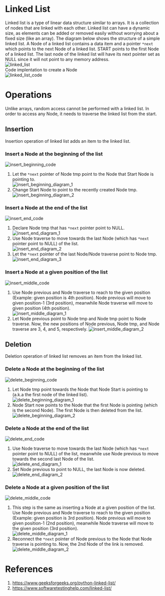 # Linked List
Linked list is a type of linear data structure similar to arrays. It is a collection of nodes that are linked with each other. Linked list can have a dynamic size, as elements can be added or removed easily without worrying about a fixed size (like an array).
The diagram below shows the structure of a simple linked list. A Node of a linked list contains a data item and a pointer `*next` which points to the next Node of a linked list. START points to the first Node of a linked list. The last node of the linked list will have its next pointer set as NULL since it will not point to any memory address. <br>
![linked_list](images/img1.png?raw=true)<br>
Code implentation to create a Node <br>
![linked_list_code](images/img2.png?raw=true)<br>

# Operations
Unlike arrays, random access cannot be performed with a linked list. In order to access any Node, it needs to traverse the linked list from the start.

## Insertion
Insertion operation of linked list adds an item to the linked list.
### Insert a Node at the beginning of the list
![insert_beginning_code](images/img3.png?raw=true)<br>
1. Let the `*next` pointer of Node tmp point to the Node that Start Node is pointing to. <br>
![insert_beginning_diagram_1](images/img4.png?raw=true)<br>
2. Change Start Node to point to the recently created Node tmp. <br>
![insert_beginning_diagram_2](images/img5.png?raw=true)<br>

### Insert a Node at the end of the list 
![insert_end_code](images/img6.png?raw=true)<br>
1. Declare Node tmp that has `*next` pointer point to NULL. <br>
![insert_end_diagram_1](images/img7.png?raw=true)<br>
2. Use Node traverse to move towards the last Node (which has `*next` pointer point to NULL) of the list. <br>
![insert_end_diagram_2](images/img8.png?raw=true)<br>
3. Let the `*next` pointer of the last Node/Node traverse point to Node tmp.<br>
![insert_end_diagram_3](images/img11.png?raw=true)<br>

### Insert a Node at a given position of the list
![insert_middle_code](images/img9.png?raw=true)<br>
1. Use Node previous and Node traverse to reach to the given position (Example: given position is 4th position). Node previous will move to given position-1 (3rd position), meanwhile Node traverse will move to given position (4th position).<br> 
![insert_middle_diagram_1](images/img10.png?raw=true)<br>
2. Let Node previous point to Node tmp and Node tmp point to Node traverse. Now, the new positions of Node previous, Node tmp, and Node traverse are 3, 4, and 5, respectively.
![insert_middle_diagram_2](images/img12.png?raw=true)<br>

## Deletion
Deletion operation of linked list removes an item from the linked list.
### Delete a Node at the beginning of the list
![delete_beginning_code](images/img13.png?raw=true)<br>
1. Let Node tmp point towards the Node that Node Start is pointing to (a.k.a the first node of the linked list). <br>
![delete_beginning_diagram_1](images/img14.png?raw=true)<br>
2. Node Start now points to the Node that the first Node is pointing (which is the second Node). The first Node is then deleted from the list. <br>
![delete_beginning_diagram_2](images/img15.png?raw=true)<br>

### Delete a Node at the end of the list
![delete_end_code](images/img16.png?raw=true)<br>
1. Use Node traverse to move towards the last Node (which has `*next` pointer point to NULL) of the list, meanwhile use Node previous to move towards the second last Node of the list. <br>
![delete_end_diagram_1](images/img17.png?raw=true)<br>
2. Set Node previous to point to NULL, the last Node is now deleted. <br>
![delete_end_diagram_2](images/img18.png?raw=true)<br>

### Delete a Node at a given position of the list
![delete_middle_code](images/img19.png?raw=true)<br>
1. This step is the same as inserting a Node at a given position of the list. Use Node previous and Node traverse to reach to the given position (Example: given position is 3rd position). Node previous will move to given position-1 (2nd position), meanwhile Node traverse will move to the given position (3rd position). <br>
![delete_middle_diagram_1](images/img20.png?raw=true)<br>
2. Reconnect the `*next` pointer of Node previous to the Node that Node traverse is pointing to. Now, the 2nd Node of the link is removed.
![delete_middle_diagram_2](images/img21.png?raw=true)<br>


# References
1. https://www.geeksforgeeks.org/python-linked-list/
2. https://www.softwaretestinghelp.com/linked-list/